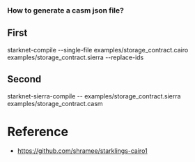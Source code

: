 ### How to generate a casm json file?

##  First 

starknet-compile --single-file examples/storage_contract.cairo examples/storage_contract.sierra --replace-ids

## Second 

starknet-sierra-compile -- examples/storage_contract.sierra examples/storage_contract.casm


# Reference

- https://github.com/shramee/starklings-cairo1